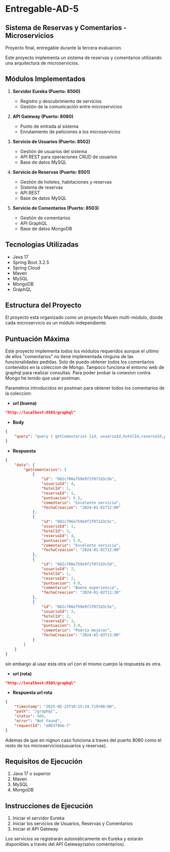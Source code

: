 # Entregable-AD-5
## Sistema de Reservas y Comentarios - Microservicios

Proyecto final, entregable durante la tercera evaluacion. 

Este proyecto implementa un sistema de reservas y comentarios utilizando una arquitectura de microservicios.

## Módulos Implementados

1. **Servidor Eureka (Puerto: 8500)**
   - Registro y descubrimiento de servicios
   - Gestión de la comunicación entre microservicios

2. **API Gateway (Puerto: 8080)**
   - Punto de entrada al sistema
   - Enrutamiento de peticiones a los microservicios

3. **Servicio de Usuarios (Puerto: 8502)**
   - Gestión de usuarios del sistema
   - API REST para operaciones CRUD de usuarios
   - Base de datos MySQL

4. **Servicio de Reservas (Puerto: 8501)**
   - Gestión de hoteles, habitaciones y reservas
   - Sistema de reservas
   - API REST
   - Base de datos MySQL

5. **Servicio de Comentarios (Puerto: 8503)**
   - Gestión de comentarios 
   - API GraphQL
   - Base de datos MongoDB

## Tecnologías Utilizadas

- Java 17
- Spring Boot 3.2.5
- Spring Cloud
- Maven
- MySQL
- MongoDB
- GraphQL

## Estructura del Proyecto

El proyecto está organizado como un proyecto Maven multi-módulo, 
donde cada microservicio es un módulo independiente.

## Puntuación Máxima

Este proyecto implementa todos los módulos requeridos aunque el ultimo de ellos "comentarios" no tiene implementada ninguna de las funcionalidades pedidas. Solo de puedo obtener todos los comentarios contenidos en la coleccion de Mongo. Tampoco funciona el entorno web de graphql para realizar consultas. Para poder probar la conexion contra Mongo he tenido que usar postman. 

Parametros introducidos en postman para obtener todos los comentarios de la coleccion:

- **url (buena)**
```json
"http://localhost:8503/graphql"
```

- **Body**
```json
{
    "query": "query { getComentarios {id, usuarioId,hotelId,reservaId,puntuacion,comentario,fechaCreacion} }"
}
```

- **Respuesta**
```json
{
    "data": {
        "getComentarios": [
            {
                "id": "682c706e759e9f2f071d3c5b",
                "usuarioId": 4,
                "hotelId": 1,
                "reservaId": 1,
                "puntuacion": 6.5,
                "comentario": "Excelente servicio",
                "fechaCreacion": "2024-01-01T12:00"
            },
            {
                "id": "682c706e759e9f2f071d3c5c",
                "usuarioId": 1,
                "hotelId": 3,
                "reservaId": 4,
                "puntuacion": 5.0,
                "comentario": "Excelente servicio",
                "fechaCreacion": "2024-01-01T12:00"
            },
            {
                "id": "682c706e759e9f2f071d3c5d",
                "usuarioId": 2,
                "hotelId": 1,
                "reservaId": 2,
                "puntuacion": 4.0,
                "comentario": "Buena experiencia",
                "fechaCreacion": "2024-01-02T12:30"
            },
            {
                "id": "682c706e759e9f2f071d3c5e",
                "usuarioId": 3,
                "hotelId": 2,
                "reservaId": 3,
                "puntuacion": 3.0,
                "comentario": "Podría mejorar",
                "fechaCreacion": "2024-01-03T13:00"
            }
        ]
    }
}
```
sin embargo al usar esta otra url con el mismo cuerpo la respuesta es otra.
- **url (rota)**
```json
"http://localhost:8503/graphql"
```
- **Respuesta url rota**
```json
{
    "timestamp": "2025-05-23T10:15:24.719+00:00",
    "path": "/graphql",
    "status": 404,
    "error": "Not Found",
    "requestId": "e0b379ab-7"
}
```
Ademas de que en nignun caso funciona a traves del puerto 8080 como el resto de los microservicios(usuarios y reservas).

## Requisitos de Ejecución

1. Java 17 o superior
2. Maven
3. MySQL
4. MongoDB

## Instrucciones de Ejecución

1. Iniciar el servidor Eureka
2. Iniciar los servicios de Usuarios, Reservas y Comentarios 
3. Iniciar el API Gateway

Los servicios se registrarán automáticamente en Eureka y estarán disponibles a través del API Gateway(salvo comentarios). 